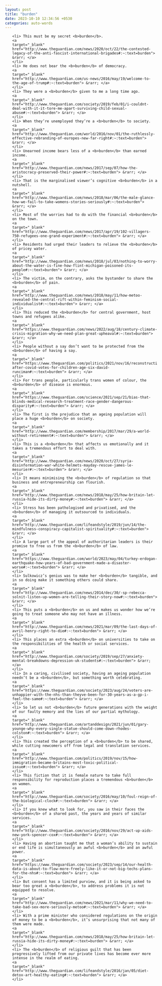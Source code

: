 ```yaml
---
layout: post
title: "burden"
date: 2023-10-10 12:34:56 +0530
categories: auto-words
---
```

<ol>

    <li> This must be my secret <b>burden</b>.
    <a 
    target="_blank" 
    href="http://www.theguardian.com/news/2020/oct/22/the-contested-legacy-of-the-anti-fascist-international-brigades#:~:text=burden"> &rarr; </a>
    </li>
    <li> He does not bear the <b>burden</b> of democracy.
    <a 
    target="_blank" 
    href="http://www.theguardian.com/us-news/2016/may/19/welcome-to-the-age-of-trump#:~:text=burden"> &rarr; </a>
    </li>
    <li> They were a <b>burden</b> given to me a long time ago.
    <a 
    target="_blank" 
    href="http://www.theguardian.com/society/2019/feb/01/i-couldnt-deal-with-it-it-tore-me-apart-surviving-child-sexual-abuse#:~:text=burden"> &rarr; </a>
    </li>
    <li> When they’re unemployed they’re a <b>burden</b> to society.
    <a 
    target="_blank" 
    href="http://www.theguardian.com/world/2016/nov/01/the-ruthlessly-effective-rebranding-of-europes-new-far-right#:~:text=burden"> &rarr; </a>
    </li>
    <li> Unearned income bears less of a <b>burden</b> than earned income.
    <a 
    target="_blank" 
    href="http://www.theguardian.com/news/2017/sep/07/how-the-aristocracy-preserved-their-power#:~:text=burden"> &rarr; </a>
    </li>
    <li> That is the marginalised viewer’s cognitive <b>burden</b> in a nutshell.
    <a 
    target="_blank" 
    href="http://www.theguardian.com/news/2018/mar/06/the-male-glance-how-we-fail-to-take-womens-stories-seriously#:~:text=burden"> &rarr; </a>
    </li>
    <li> Most of the worries had to do with the financial <b>burden</b> on the town.
    <a 
    target="_blank" 
    href="http://www.theguardian.com/news/2017/apr/19/102-villagers-750-refugees-one-grand-experiment#:~:text=burden"> &rarr; </a>
    </li>
    <li> Residents had urged their leaders to relieve the <b>burden</b> of pricey water.
    <a 
    target="_blank" 
    href="http://www.theguardian.com/news/2018/jul/03/nothing-to-worry-about-the-water-is-fine-how-flint-michigan-poisoned-its-people#:~:text=burden"> &rarr; </a>
    </li>
    <li> The victim, on the contrary, asks the bystander to share the <b>burden</b> of pain.
    <a 
    target="_blank" 
    href="http://www.theguardian.com/news/2018/may/11/how-metoo-revealed-the-central-rift-within-feminism-social-individualist#:~:text=burden"> &rarr; </a>
    </li>
    <li> This reduced the <b>burden</b> for central government, host towns and refugees alike.
    <a 
    target="_blank" 
    href="https://www.theguardian.com/news/2022/aug/18/century-climate-crisis-migration-why-we-need-plan-great-upheaval#:~:text=burden"> &rarr; </a>
    </li>
    <li> People without a say don’t want to be protected from the <b>burden</b> of having a say.
    <a 
    target="_blank" 
    href="https://www.theguardian.com/politics/2021/nov/16/reconstruction-after-covid-votes-for-children-age-six-david-runciman#:~:text=burden"> &rarr; </a>
    </li>
    <li> For trans people, particularly trans women of colour, the <b>burden</b> of disease is enormous.
    <a 
    target="_blank" 
    href="https://www.theguardian.com/science/2021/sep/21/bias-that-blinds-medical-research-treatment-race-gender-dangerous-disparity#:~:text=burden"> &rarr; </a>
    </li>
    <li> The first is the prejudice that an ageing population will place a huge <b>burden</b> on society.
    <a 
    target="_blank" 
    href="http://www.theguardian.com/membership/2017/mar/29/a-world-without-retirement#:~:text=burden"> &rarr; </a>
    </li>
    <li> This is a <b>burden</b> that affects us emotionally and it takes a tremendous effort to deal with.
    <a 
    target="_blank" 
    href="http://www.theguardian.com/news/2020/oct/27/syria-disinformation-war-white-helmets-mayday-rescue-james-le-mesurier#:~:text=burden"> &rarr; </a>
    </li>
    <li> It means minimising the <b>burden</b> of regulation so that business and entrepreneurship can flourish.
    <a 
    target="_blank" 
    href="http://www.theguardian.com/news/2018/may/25/how-britain-let-russia-hide-its-dirty-money#:~:text=burden"> &rarr; </a>
    </li>
    <li> Stress has been pathologised and privatised, and the <b>burden</b> of managing it outsourced to individuals.
    <a 
    target="_blank" 
    href="http://www.theguardian.com/lifeandstyle/2019/jun/14/the-mindfulness-conspiracy-capitalist-spirituality#:~:text=burden"> &rarr; </a>
    </li>
    <li> A large part of the appeal of authoritarian leaders is their promise to free us from the <b>burden</b> of law.
    <a 
    target="_blank" 
    href="https://www.theguardian.com/world/2023/may/04/turkey-erdogan-earthquake-how-years-of-bad-government-made-a-disaster-worse#:~:text=burden"> &rarr; </a>
    </li>
    <li> Sulkowicz’s genius was to make her <b>burden</b> tangible, and in so doing make it something others could share.
    <a 
    target="_blank" 
    href="http://www.theguardian.com/news/2014/dec/30/-sp-rebecca-solnit-listen-up-women-are-telling-their-story-now#:~:text=burden"> &rarr; </a>
    </li>
    <li> This puts a <b>burden</b> on us and makes us wonder how we’re going to treat someone who may not have an illness.
    <a 
    target="_blank" 
    href="http://www.theguardian.com/news/2021/mar/09/the-last-days-of-avril-henry-right-to-die#:~:text=burden"> &rarr; </a>
    </li>
    <li> This places an extra <b>burden</b> on universities to take on the responsibilities of the health or social services.
    <a 
    target="_blank" 
    href="http://www.theguardian.com/society/2019/sep/27/anxiety-mental-breakdowns-depression-uk-students#:~:text=burden"> &rarr; </a>
    </li>
    <li> In a caring, civilised society, having an ageing population needn’t be a <b>burden</b>, but something worth celebrating.
    <a 
    target="_blank" 
    href="https://www.theguardian.com/society/2023/aug/24/voters-are-unhappier-with-the-nhs-than-theyve-been-for-30-years-as-a-gp-i-feel-the-same#:~:text=burden"> &rarr; </a>
    </li>
    <li> So let us not <b>burden</b> future generations with the weight of our faulty memory and the lies of our partial mythology.
    <a 
    target="_blank" 
    href="http://www.theguardian.com/artanddesign/2021/jun/01/gary-younge-why-every-single-statue-should-come-down-rhodes-colston#:~:text=burden"> &rarr; </a>
    </li>
    <li> This created the perception of a <b>burden</b> to be shared, while cutting newcomers off from legal and translation services.
    <a 
    target="_blank" 
    href="http://www.theguardian.com/politics/2019/nov/15/how-immigration-became-britains-most-toxic-political-issue#:~:text=burden"> &rarr; </a>
    </li>
    <li> This fiction that it is female nature to take full responsibility for reproduction places a tremendous <b>burden</b> on women.
    <a 
    target="_blank" 
    href="http://www.theguardian.com/society/2016/may/10/foul-reign-of-the-biological-clock#:~:text=burden"> &rarr; </a>
    </li>
    <li> If you knew what to look for, you saw in their faces the <b>burden</b> of a shared past, the years and years of similar services.
    <a 
    target="_blank" 
    href="http://www.theguardian.com/society/2016/nov/29/act-up-aids-new-york-spencer-cox#:~:text=burden"> &rarr; </a>
    </li>
    <li> Having an abortion taught me that a woman’s ability to sustain or end life is simultaneously an awful <b>burden</b> and an awful power.
    <a 
    target="_blank" 
    href="https://www.theguardian.com/society/2023/sep/14/our-health-data-is-about-to-flow-more-freely-like-it-or-not-big-techs-plans-for-the-nhs#:~:text=burden"> &rarr; </a>
    </li>
    <li> But consent has a limited purview, and it is being asked to bear too great a <b>burden</b>, to address problems it is not equipped to resolve.
    <a 
    target="_blank" 
    href="http://www.theguardian.com/news/2021/mar/11/why-we-need-to-take-bad-sex-more-seriously-metoo#:~:text=burden"> &rarr; </a>
    </li>
    <li> With a prime minister who considered regulations on the origin of money to be a <b>burden</b>, it’s unsurprising that not many of them were made.
    <a 
    target="_blank" 
    href="http://www.theguardian.com/news/2018/may/25/how-britain-let-russia-hide-its-dirty-money#:~:text=burden"> &rarr; </a>
    </li>
    <li> The <b>burden</b> of religious guilt that has been progressively lifted from our private lives has become ever more intense in the realm of eating.
    <a 
    target="_blank" 
    href="http://www.theguardian.com/lifeandstyle/2016/jan/05/diet-detox-art-healthy-eating#:~:text=burden"> &rarr; </a>
    </li>